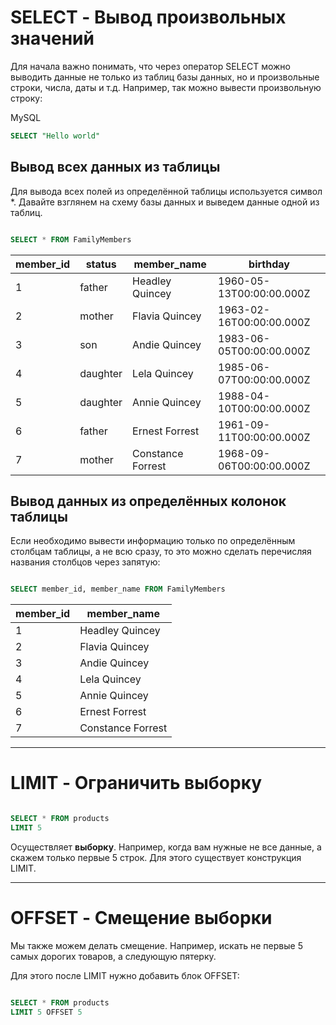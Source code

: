 # SELECT - Вывод произвольных значений

Для начала важно понимать, что через оператор SELECT можно выводить данные не только из таблиц базы данных, но и произвольные строки, числа, даты и т.д. Например, так можно вывести произвольную строку:

MySQL

```sql
SELECT "Hello world"
```

## Вывод всех данных из таблицы

Для вывода всех полей из определённой таблицы используется символ *. Давайте взглянем на схему базы данных и выведем данные одной из таблиц.

```sql

SELECT * FROM FamilyMembers

```

|member_id|status|member_name|birthday|
|---|---|---|---|
|1|father|Headley Quincey|1960-05-13T00:00:00.000Z|
|2|mother|Flavia Quincey|1963-02-16T00:00:00.000Z|
|3|son|Andie Quincey|1983-06-05T00:00:00.000Z|
|4|daughter|Lela Quincey|1985-06-07T00:00:00.000Z|
|5|daughter|Annie Quincey|1988-04-10T00:00:00.000Z|
|6|father|Ernest Forrest|1961-09-11T00:00:00.000Z|
|7|mother|Constance Forrest|1968-09-06T00:00:00.000Z|

## Вывод данных из определённых колонок таблицы

Если необходимо вывести информацию только по определённым столбцам таблицы, а не всю сразу, то это можно сделать перечисляя названия столбцов через запятую:

```sql

SELECT member_id, member_name FROM FamilyMembers

```

|member_id|member_name|
|---|---|
|1|Headley Quincey|
|2|Flavia Quincey|
|3|Andie Quincey|
|4|Lela Quincey|
|5|Annie Quincey|
|6|Ernest Forrest|
|7|Constance Forrest|

---
# LIMIT - Ограничить выборку

```SQL

SELECT * FROM products
LIMIT 5

```

Осуществляет **выборку**. Например, когда вам нужные не все данные, а скажем только первые 5 строк. Для этого существует конструкция LIMIT.

---
# OFFSET - Смещение выборки

Мы также можем делать смещение. Например, искать не первые 5 самых дорогих товаров, а следующую пятерку.

Для этого после LIMIT нужно добавить блок OFFSET:

```SQL

SELECT * FROM products
LIMIT 5 OFFSET 5

```